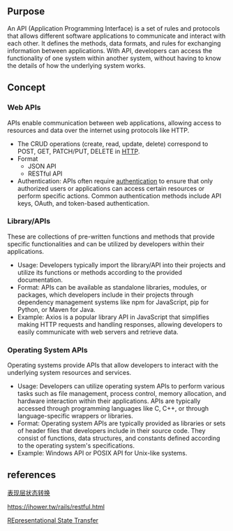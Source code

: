 ## Purpose

An API (Application Programming Interface) is a set of rules and protocols that allows different software applications to communicate and interact with each other. It defines the methods, data formats, and rules for exchanging information between applications. With API, developers can access the functionality of one system within another system, without having to know the details of how the underlying system works.

## Concept

### Web APIs

APIs enable communication between web applications, allowing access to resources and data over the internet using protocols like HTTP.

* The CRUD operations (create, read, update, delete) correspond to POST, GET, PATCH/PUT, DELETE in [HTTP]({{site.baseurl}}/internet/2021/04/09/hypertext-transfer-protocol.html).
* Format
  * JSON API
  * RESTful API
* Authentication: APIs often require [authentication]({{site.baseurl}}/api/2022/08/17/authentication.html) to ensure that only authorized users or applications can access certain resources or perform specific actions. Common authentication methods include API keys, OAuth, and token-based authentication.

### Library/APIs
  
These are collections of pre-written functions and methods that provide specific functionalities and can be utilized by developers within their applications.

* Usage: Developers typically import the library/API into their projects and utilize its functions or methods according to the provided documentation.
* Format: APIs can be available as standalone libraries, modules, or packages, which developers include in their projects through dependency management systems like npm for JavaScript, pip for Python, or Maven for Java.
* Example: Axios is a popular library API in JavaScript that simplifies making HTTP requests and handling responses, allowing developers to easily communicate with web servers and retrieve data.

### Operating System APIs

Operating systems provide APIs that allow developers to interact with the underlying system resources and services.

* Usage: Developers can utilize operating system APIs to perform various tasks such as file management, process control, memory allocation, and hardware interaction within their applications. APIs are typically accessed through programming languages like C, C++, or through language-specific wrappers or libraries.
* Format: Operating system APIs are typically provided as libraries or sets of header files that developers include in their source code. They consist of functions, data structures, and constants defined according to the operating system's specifications.
* Example: Windows API or POSIX API for Unix-like systems.

## references

[表现层状态转换](https://zh.wikipedia.org/wiki/%E8%A1%A8%E7%8E%B0%E5%B1%82%E7%8A%B6%E6%80%81%E8%BD%AC%E6%8D%A2)

https://ihower.tw/rails/restful.html

[REpresentational State Transfer](https://en.wikipedia.org/wiki/Representational_state_transfer)
